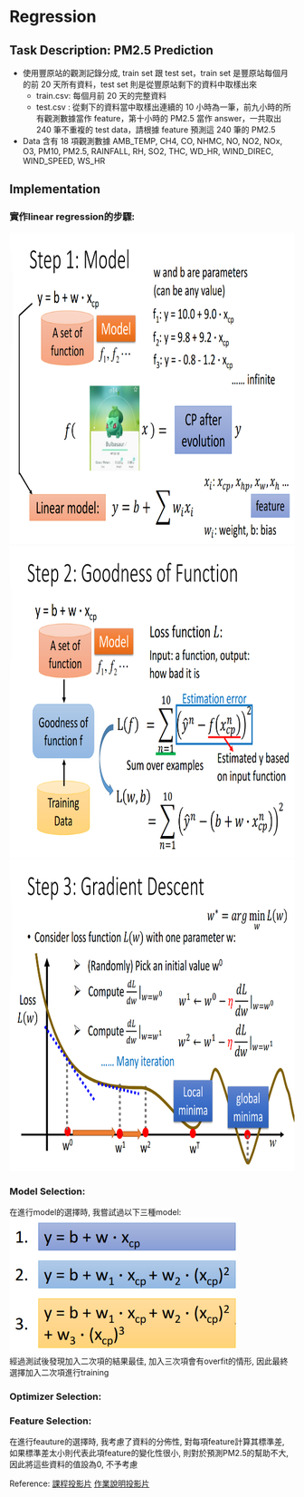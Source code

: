 # Regression
## Task Description: PM2.5 Prediction
* 使用豐原站的觀測記錄分成, train set 跟 test set，train set 是豐原站每個月的前 20 天所有資料，test set 則是從豐原站剩下的資料中取樣出來
  * train.csv: 每個月前 20 天的完整資料
  * test.csv : 從剩下的資料當中取樣出連續的 10 小時為一筆，前九小時的所有觀測數據當作 feature，第十小時的 PM2.5 當作 answer，一共取出 240 筆不重複的 test data，請根據 feature 預測這 240 筆的 PM2.5
* Data 含有 18 項觀測數據 AMB_TEMP, CH4, CO, NHMC, NO, NO2, NOx, O3, PM10, PM2.5, RAINFALL, RH, SO2, THC, WD_HR, WIND_DIREC, WIND_SPEED, WS_HR
## Implementation
### 實作linear regression的步驟:
<img src="images/step1.png" width=800 height=550 /> 
<img src="images/step2.png" width=800 height=550 /> 
<img src="images/step3.png" width=800 height=550 /> 

### Model Selection: <br>
在進行model的選擇時, 我嘗試過以下三種model:  <br>
<img src="images/model.png" width=400 height=240 /> <br>
經過測試後發現加入二次項的結果最佳, 加入三次項會有overfit的情形, 因此最終選擇加入二次項進行training

### Optimizer Selection: <br>
### Feature Selection: <br>
在進行feauture的選擇時, 我考慮了資料的分佈性, 對每項feature計算其標準差, 如果標準差太小則代表此項feature的變化性很小, 則對於預測PM2.5的幫助不大, 因此將這些資料的值設為0, 不予考慮


Reference: 
[課程投影片](http://speech.ee.ntu.edu.tw/~tlkagk/courses/ML_2017/Lecture/Regression.pdf)
[作業說明投影片](https://docs.google.com/presentation/d/18MG1wSTTx8AentGnMfIRUp8ipo8bLpgAj16bJoqW-b0/edit#slide=id.g4cd6560e29_0_15)
